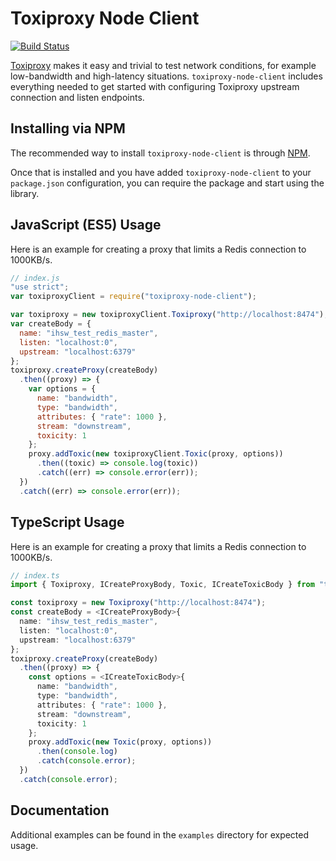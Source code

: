 # Toxiproxy Node Client
[![Build Status](https://travis-ci.org/ihsw/toxiproxy-node-client.svg?branch=master)](https://travis-ci.org/ihsw/toxiproxy-node-client)

[Toxiproxy](https://github.com/shopify/toxiproxy) makes it easy and trivial to test network conditions, for example low-bandwidth and high-latency situations. `toxiproxy-node-client` includes everything needed to get started with configuring Toxiproxy upstream connection and listen endpoints.

## Installing via NPM
The recommended way to install `toxiproxy-node-client` is through [NPM](https://www.npmjs.com/).

Once that is installed and you have added `toxiproxy-node-client` to your `package.json` configuration, you can require the package and start using the library.

## JavaScript (ES5) Usage
Here is an example for creating a proxy that limits a Redis connection to 1000KB/s.

```js
// index.js
"use strict";
var toxiproxyClient = require("toxiproxy-node-client");

var toxiproxy = new toxiproxyClient.Toxiproxy("http://localhost:8474");
var createBody = {
  name: "ihsw_test_redis_master",
  listen: "localhost:0",
  upstream: "localhost:6379"
};
toxiproxy.createProxy(createBody)
  .then((proxy) => {
    var options = {
      name: "bandwidth",
      type: "bandwidth",
      attributes: { "rate": 1000 },
      stream: "downstream",
      toxicity: 1
    };
    proxy.addToxic(new toxiproxyClient.Toxic(proxy, options))
      .then((toxic) => console.log(toxic))
      .catch((err) => console.error(err));
  })
  .catch((err) => console.error(err));
```

## TypeScript Usage
Here is an example for creating a proxy that limits a Redis connection to 1000KB/s.

```typescript
// index.ts
import { Toxiproxy, ICreateProxyBody, Toxic, ICreateToxicBody } from "toxiproxy-node-client";

const toxiproxy = new Toxiproxy("http://localhost:8474");
const createBody = <ICreateProxyBody>{
  name: "ihsw_test_redis_master",
  listen: "localhost:0",
  upstream: "localhost:6379"
};
toxiproxy.createProxy(createBody)
  .then((proxy) => {
    const options = <ICreateToxicBody>{
      name: "bandwidth",
      type: "bandwidth",
      attributes: { "rate": 1000 },
      stream: "downstream",
      toxicity: 1
    };
    proxy.addToxic(new Toxic(proxy, options))
      .then(console.log)
      .catch(console.error);
  })
  .catch(console.error);
```

## Documentation
Additional examples can be found in the `examples` directory for expected usage.